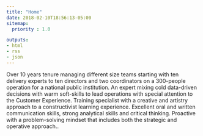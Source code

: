 ```yaml
---
title: "Home"
date: 2018-02-10T18:56:13-05:00
sitemap:
  priority : 1.0

outputs:
- html
- rss
- json
---
```

<p> Over 10 years tenure managing different size teams starting with ten delivery experts to ten directors and two coordinators on a 300-people operation for a national public institution. An expert mixing cold data-driven decisions with warm soft-skills to lead operations with special attention to the Customer Experience. Training specialist with a creative and artistry approach to a constructivist learning experience. Excellent oral and written communication skills, strong analytical skills and critical thinking. Proactive with a problem-solving mindset that includes both the strategic and operative approach..</p>
